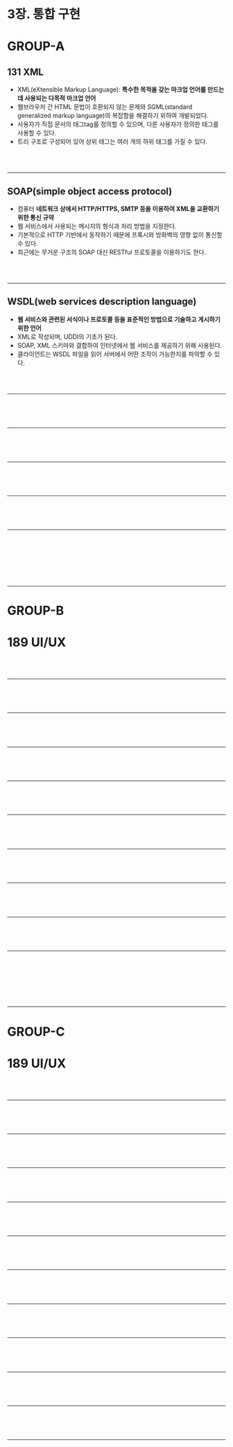 # 3장. 통합 구현

# GROUP-A

## 131 XML

- XML(eXtensible Markup Language): **특수한 목적을 갖는 마크업 언어를 만드는 데 사용되는 다목적 마크업 언어**
- 웹브라우저 간 HTML 문법이 호환되지 않는 문제와 SGML(standard generalized markup language)의 복잡함을 해결하기 위하여 개발되었다.
- 사용자가 직접 문서의 태그tag를 정의할 수 있으며, 다른 사용자가 정의한 태그를 사용할 수 있다.
- 트리 구조로 구성되어 있어 상위 태그는 여러 개의 하위 태그를 가질 수 있다.



<br/><br/>

---

## SOAP(simple object access protocol)

- 컴퓨터 **네트워크 상에서 HTTP/HTTPS, SMTP 등을 이용하여 XML을 교환하기 위한 통신 규약**
- 웹 서비스에서 사용되는 메시지의 형식과 처리 방법을 지정한다.
- 기본적으로 HTTP 기반에서 동작하기 때문에 프록시와 방화벽의 영향 없이 통신할 수 있다.
- 최근에는 무거운 구조의 SOAP 대신 RESTful 프로토콜을 이용하기도 한다.



<br/><br/>

---

## WSDL(web services description language)
- **웹 서비스와 관련된 서식이나 프로토콜 등을 표준적인 방법으로 기술하고 게시하기 위한 언어**
- XML로 작성되며, UDDI의 기초가 된다.
- SOAP, XML 스키마와 결합하여 인터넷에서 웹 서비스를 제공하기 위해 사용된다.
- 클라이언트는 WSDL 파일을 읽어 서버에서 어떤 조작이 가능한지를 파악할 수 있다.









<br/><br/>

---
## 









<br/><br/>

---

## 









<br/><br/>

---
## 









<br/><br/>

---

## 









<br/><br/>

---

## 










<br/><br/><br/><br/><br/>

---

# GROUP-B

# 189 UI/UX









<br/><br/>

---

## 









<br/><br/>

---

## 









<br/><br/>

---

## 









<br/><br/>

---

## 









<br/><br/>

---

## 









<br/><br/>

---

## 









<br/><br/>

---

## 









<br/><br/>

---

## 








<br/><br/>

---

## 








<br/><br/><br/><br/><br/>

---

# GROUP-C

# 189 UI/UX









<br/><br/>

---

## 









<br/><br/>

---

## 









<br/><br/>

---

## 









<br/><br/>

---

## 









<br/><br/>

---

## 









<br/><br/>

---

## 









<br/><br/>

---

## 









<br/><br/>

---

## 









<br/><br/>

---
## 









<br/><br/>

---

## 








<br/><br/>

---

## 








<br/><br/>
